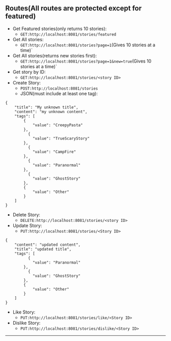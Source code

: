 ## Routes(All routes are protected except for featured)
- Get Featured stories(only returns 10 stories):
  - `GET:http://localhost:8081/stories/featured`
- Get All stories:
    - `GET:http://localhost:8081/stories?page=1`(Gives 10 stories at a time)`
- Get All stories(returns new stories first):
  - `GET:http://localhost:8081/stories?page=1&new=true`(Gives 10 stories at a time)`
- Get story by ID:
  - `GET:http://localhost:8081/stories/<story ID>`
- Create Story:
    - `POST:http://localhost:8081/stories`
    - JSON(must include at least one tag):
```
{
    "title": "My unknown title",
    "content": "my unknown content",
    "tags": [
        {
            "value": "CreepyPasta"
        },
          {
            "value": "TrueScaryStory"
        },
          {
            "value": "CampFire"
        },
          {
            "value": "Paranormal"
        },
          {
            "value": "GhostStory"
        },
        {
            "value": "Other"
        }
    ]
}
```
- Delete Story:
    - `DELETE:http://localhost:8081/stories/<story ID>`
- Update Story:
    - `PUT:http://localhost:8081/stories/<Story ID>`
```
{
    "content": "updated content",
    "title": "updated title",
    "tags": [
          {
            "value": "Paranormal"
        },
          {
            "value": "GhostStory"
        },
        {
            "value": "Other"
        }
    ]
}
```    
- Like Story:
    - `PUT:http://localhost:8081/stories/like/<Story ID>`
- Dislike Story:
    - `PUT:http://localhost:8081/stories/dislike/<Story ID>`
---